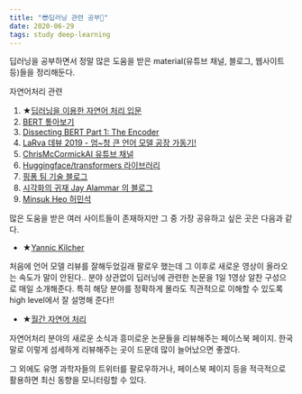 ```yaml
---
title: "😎딥러닝 관련 공부📝"
date: 2020-06-29
tags: study deep-learning
---
```


딥러닝을 공부하면서 정말 많은 도움을 받은 material(유튜브 채널, 블로그, 웹사이트 등)들을 정리해둔다.

자연어처리 관련
1. ★[딥러닝을 이용한 자연어 처리 입문](https://wikidocs.net/book/2155)
2. [BERT 톺아보기](http://docs.likejazz.com/bert/#fn:fn-2)
3. [Dissecting BERT Part 1: The Encoder](https://medium.com/dissecting-bert/dissecting-bert-part-1-d3c3d495cdb3)
4. [LaRva 데뷰 2019 - 엄~청 큰 언어 모델 공장 가동기!](https://deview.kr/2019/schedule/291)
5. [ChrisMcCormickAI 유튜브 채널](https://www.youtube.com/watch?v=FKlPCK1uFrc&list=PLam9sigHPGwOBuH4_4fr-XvDbe5uneaf6)
6. [Huggingface/transformers 라이브러리](https://huggingface.co/transformers/quicktour.html)
7. [핑퐁 팀 기술 블로그](https://blog.pingpong.us/)
8. [시각화의 귀재 Jay Alammar 의 블로그](http://jalammar.github.io/)
9. [Minsuk Heo 허민석](https://www.youtube.com/user/TheEasyoung)

많은 도움을 받은 여러 사이트들이 존재하지만 그 중 가장 공유하고 싶은 곳은 다음과 같다.

- ★[Yannic Kilcher](https://www.youtube.com/channel/UCZHmQk67mSJgfCCTn7xBfew)

처음에 언어 모델 리뷰를 잘해두었길래 팔로우 했는데 그 이후로 새로운 영상이 올라오는 속도가 말이 안된다.. 분야 상관없이 딥러닝에 관련한 논문을 1일 1영상 알찬 구성으로 매일 소개해준다. 특히 해당 분야를 정확하게 몰라도 직관적으로 이해할 수 있도록 high level에서 잘 설명해 준다!!

- ★[월간 자연어 처리](https://www.facebook.com/monthly.nlp/?__tn__=%2Cd%2CP-R&eid=ARDL2_cuww8IMD09B3lSeSPidGt-gxZBJLHGXLdIJEtM3l3OahrZdohKDc_P7uAJgApeSsYxsKzz17xi)

자연어처리 분야의 새로운 소식과 흥미로운 논문들을 리뷰해주는 페이스북 페이지. 한국말로 이렇게 섬세하게 리뷰해주는 곳이 드문데 많이 늘어났으면 좋겠다.

그 외에도 유명 과학자들의 트위터를 팔로우하거나, 페이스북 페이지 등을 적극적으로 활용하면 최신 동향을 모니터링할 수 있다.
